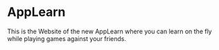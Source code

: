 # AppLearn
This is the Website of the new AppLearn where you can learn on the fly while playing games against your friends.
